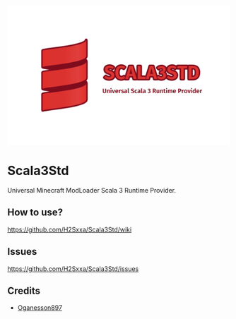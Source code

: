 ![banner](doc/scala3std.png)

# Scala3Std

Universal Minecraft ModLoader Scala 3 Runtime Provider.

## How to use?

https://github.com/H2Sxxa/Scala3Std/wiki

## Issues

https://github.com/H2Sxxa/Scala3Std/issues

## Credits

- [Oganesson897](https://github.com/Oganesson897)
